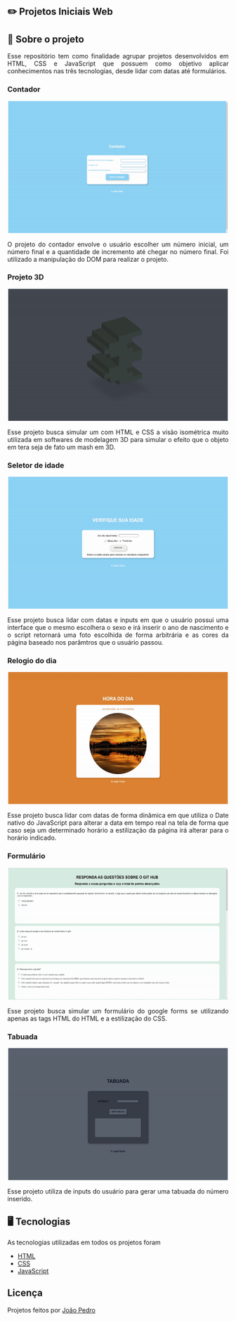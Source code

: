 ## :pencil2: Projetos Iniciais Web

## :file_folder: Sobre o projeto

<p align="justify">
  Esse repositório tem como finalidade agrupar projetos desenvolvidos em HTML, CSS e JavaScript que possuem como objetivo aplicar conhecimentos nas três tecnologias,     desde lidar com datas até formulários.
</p>

### Contador

<div >
<p align="center">
  <img width="500" height="300" src=".github/contador.gif">
</p>
<p align="justify">
O projeto do contador envolve o usuário escolher um número inicial, um número final e a quantidade de incremento até chegar no número final. Foi utilizado a manipulação do DOM para realizar o projeto.
</p>
</div>

### Projeto 3D

<p align="center">
  <img width="500" height="300" src=".github/projeto-3D.gif">
</p>
<p align="justify">
Esse projeto busca simular um com HTML e CSS a visão isométrica muito utilizada em softwares de modelagem 3D para simular o efeito que o objeto em tera seja de fato  um mash em 3D.
</p>

### Seletor de idade

<p align="center">
  <img width="500" height="300" src=".github/seletor-idade.gif">
</p>
<p align="justify">
Esse projeto busca lidar com datas e inputs em que o usuário possui uma interface que o mesmo escolhera o sexo e irá inserir o ano de nascimento e o script retornará uma foto escolhida de forma arbitrária e as cores da página baseado nos parâmtros que o usuário passou.
</p>

### Relogio do dia

<p align="center">
  <img width="500" height="300" src=".github/relogio-do-dia.gif">
</p>
<p align="justify">
Esse projeto busca lidar com datas de forma dinâmica em que utiliza o Date nativo do JavaScript para alterar a data em tempo real na tela de forma que caso seja um determinado horário a estilização da página irá alterar para o horário indicado.
</p>

### Formulário

<p align="center">
  <img width="500" height="300" src=".github/formulario.gif">
</p>
<p align="justify">
Esse projeto busca simular um formulário do google forms se utilizando apenas as tags HTML do HTML e a estilização do CSS. 
</p>

### Tabuada

<p align="center">
  <img width="500" height="300" src=".github/tabuada.gif">
</p>
<p align="justify">
Esse projeto utiliza de inputs do usuário para gerar uma tabuada do número inserido. 
</p>

## :desktop_computer: Tecnologias

As tecnologias utilizadas em todos os projetos foram

- <a href="https://developer.mozilla.org/en-US/docs/Web/HTML">HTML</a>
- <a href="https://developer.mozilla.org/en-US/docs/Web/CSS">CSS</a>
- <a href="https://developer.mozilla.org/en-US/docs/Web/JavaScript">JavaScript</a>

## Licença

Projetos feitos por <a href="https://www.linkedin.com/in/joao-pedro-silva-lopes/">João Pedro</a>
